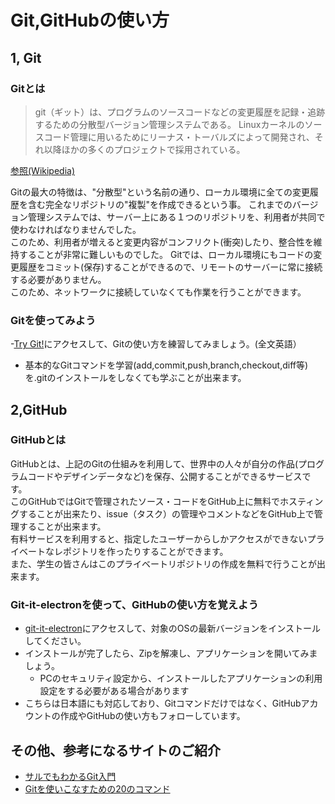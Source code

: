 # Git,GitHubの使い方
## 1, Git
### Gitとは
> git（ギット）は、プログラムのソースコードなどの変更履歴を記録・追跡するための分散型バージョン管理システムである。 Linuxカーネルのソースコード管理に用いるためにリーナス・トーバルズによって開発され、それ以降ほかの多くのプロジェクトで採用されている。  

[参照(Wikipedia)](https://ja.wikipedia.org/wiki/Git)

Gitの最大の特徴は、"分散型"という名前の通り、ローカル環境に全ての変更履歴を含む完全なリポジトリの"複製"を作成できるという事。
これまでのバージョン管理システムでは、サーバー上にある１つのリポジトリを、利用者が共同で使わなければなりませんでした。  
このため、利用者が増えると変更内容がコンフリクト(衝突)したり、整合性を維持することが非常に難しいものでした。 
Gitでは、ローカル環境にもコードの変更履歴をコミット(保存)することができるので、リモートのサーバーに常に接続する必要がありません。  
このため、ネットワークに接続していなくても作業を行うことができます。

### Gitを使ってみよう
-[Try Git!](https://try.github.io/levels/1/challenges/1)にアクセスして、Gitの使い方を練習してみましょう。(全文英語）
- 基本的なGitコマンドを学習(add,commit,push,branch,checkout,diff等)を.gitのインストールをしなくても学ぶことが出来ます。

## 2,GitHub
### GitHubとは
GitHubとは、上記のGitの仕組みを利用して、世界中の人々が自分の作品(プログラムコードやデザインデータなど)を保存、公開することができるサービスです。  
このGitHubではGitで管理されたソース・コードをGitHub上に無料でホスティングすることが出来たり、issue（タスク）の管理やコメントなどをGitHub上で管理することが出来ます。  
有料サービスを利用すると、指定したユーザーからしかアクセスができないプライベートなレポジトリを作ったりすることができます。  
また、学生の皆さんはこのプライベートリポジトリの作成を無料で行うことが出来ます。

### Git-it-electronを使って、GitHubの使い方を覚えよう
- [git-it-electron](https://github.com/jlord/git-it-electron/releases)にアクセスして、対象のOSの最新バージョンをインストールしてください。
- インストールが完了したら、Zipを解凍し、アプリケーションを開いてみましょう。
  - PCのセキュリティ設定から、インストールしたアプリケーションの利用設定をする必要がある場合があります
- こちらは日本語にも対応しており、Gitコマンドだけではなく、GitHubアカウントの作成やGitHubの使い方もフォローしています。

## その他、参考になるサイトのご紹介
- [サルでもわかるGit入門](http://www.backlog.jp/git-guide/)
- [Gitを使いこなすための20のコマンド](https://osdn.jp/magazine/09/03/16/0831212)
